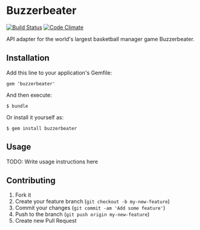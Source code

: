 # Buzzerbeater

[![Build Status](https://travis-ci.org/lawitschka/buzzerbeater.png?branch=master)](https://travis-ci.org/lawitschka/buzzerbeater)
[![Code Climate](https://codeclimate.com/github/lawitschka/buzzerbeater.png)](https://codeclimate.com/github/lawitschka/buzzerbeater)

API adapter for the world's largest basketball manager game Buzzerbeater.

## Installation

Add this line to your application's Gemfile:

    gem 'buzzerbeater'

And then execute:

    $ bundle

Or install it yourself as:

    $ gem install buzzerbeater

## Usage

TODO: Write usage instructions here

## Contributing

1. Fork it
2. Create your feature branch (`git checkout -b my-new-feature`)
3. Commit your changes (`git commit -am 'Add some feature'`)
4. Push to the branch (`git push origin my-new-feature`)
5. Create new Pull Request
